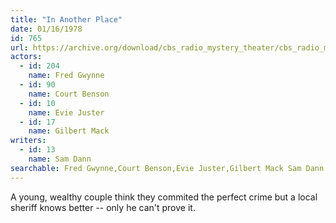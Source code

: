 ```yaml
---
title: "In Another Place"
date: 01/16/1978
id: 765
url: https://archive.org/download/cbs_radio_mystery_theater/cbs_radio_mystery_theater-0751-0800.zip/cbs_radio_mystery_theater-0751-0800%2Fcbsrmt_0765_in_another_place.mp3
actors:  
  - id: 204
    name: Fred Gwynne  
  - id: 90
    name: Court Benson  
  - id: 10
    name: Evie Juster  
  - id: 17
    name: Gilbert Mack
writers:  
  - id: 13
    name: Sam Dann
searchable: Fred Gwynne,Court Benson,Evie Juster,Gilbert Mack Sam Dann
---
```

A young, wealthy couple think they commited the perfect crime but a local sheriff knows better -- only he can't prove it.